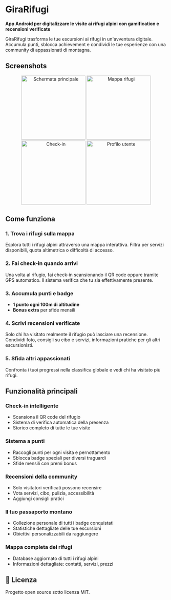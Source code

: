 # GiraRifugi 

**App Android per digitalizzare le visite ai rifugi alpini con gamification e recensioni verificate**

GiraRifugi trasforma le tue escursioni ai rifugi in un'avventura digitale. Accumula punti, sblocca achievement e condividi le tue esperienze con una community di appassionati di montagna.

## Screenshots

<div align="center">
  <img src="Screenshot_20250901_193726.png" width="200" alt="Schermata principale"/>
  <img src="screenshots/map.png" width="200" alt="Mappa rifugi"/>
  <img src="screenshots/checkin.png" width="200" alt="Check-in"/>
  <img src="screenshots/profile.png" width="200" alt="Profilo utente"/>
</div>

## Come funziona

### 1. **Trova i rifugi sulla mappa**
Esplora tutti i rifugi alpini attraverso una mappa interattiva. Filtra per servizi disponibili, quota altimetrica o difficoltà di accesso.

### 2. **Fai check-in quando arrivi**
Una volta al rifugio, fai check-in scansionando il QR code oppure tramite GPS automatico. Il sistema verifica che tu sia effettivamente presente.

### 3. **Accumula punti e badge**
- **1 punto ogni 100m di altitudine**
- **Bonus extra** per sfide mensili

### 4. **Scrivi recensioni verificate**
Solo chi ha visitato realmente il rifugio può lasciare una recensione. Condividi foto, consigli su cibo e servizi, informazioni pratiche per gli altri escursionisti.

### 5. **Sfida altri appassionati**
Confronta i tuoi progressi nella classifica globale e vedi chi ha visitato più rifugi.

## Funzionalità principali

### **Check-in intelligente**
- Scansiona il QR code del rifugio
- Sistema di verifica automatica della presenza
- Storico completo di tutte le tue visite

### **Sistema a punti**
- Raccogli punti per ogni visita e pernottamento  
- Sblocca badge speciali per diversi traguardi
- Sfide mensili con premi bonus

### **Recensioni della community**
- Solo visitatori verificati possono recensire
- Vota servizi, cibo, pulizia, accessibilità
- Aggiungi consigli pratici

### **Il tuo passaporto montano**
- Collezione personale di tutti i badge conquistati
- Statistiche dettagliate delle tue escursioni  
- Obiettivi personalizzabili da raggiungere

### **Mappa completa dei rifugi**
- Database aggiornato di tutti i rifugi alpini
- Informazioni dettagliate: contatti, servizi, prezzi

## 📄 Licenza

Progetto open source sotto licenza MIT.
